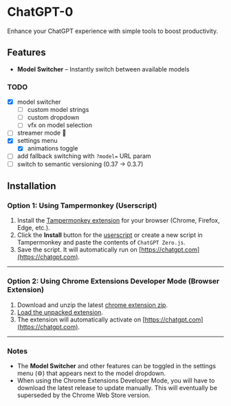 # ChatGPT-0
Enhance your ChatGPT experience with simple tools to boost productivity.

## Features
- **Model Switcher** – Instantly switch between available models

### TODO
- [x] model switcher
  - [ ] custom model strings  
  - [ ] custom dropdown
  - [ ] vfx on model selection
- [ ] streamer mode 🎯
- [x] settings menu
  - [x] animations toggle
- [ ] add fallback switching with `?model=` URL param
- [ ] switch to semantic versioning (0.37 -> 0.3.7)

## Installation

### Option 1: Using Tampermonkey (Userscript)

1. Install the [Tampermonkey extension](https://www.tampermonkey.net/) for your browser (Chrome, Firefox, Edge, etc.).
2. Click the **Install** button for the [userscript](https://greasyfork.org/en/scripts/539826-chatgpt-zero) or create a new script in Tampermonkey and paste the contents of `ChatGPT Zero.js`.
3. Save the script. It will automatically run on [https://chatgpt.com](https://chatgpt.com).

---

### Option 2: Using Chrome Extensions Developer Mode (Browser Extension)

1. Download and unzip the latest [chrome extension zip](https://github.com/NextDev65/ChatGPT-0/releases).
2. [Load the unpacked extension](https://developer.chrome.com/docs/extensions/get-started/tutorial/hello-world#:~:text=Load%20an%20unpacked%20extension).
3. The extension will automatically activate on [https://chatgpt.com](https://chatgpt.com).

---

### Notes

- The **Model Switcher** and other features can be toggled in the settings menu (⚙️) that appears next to the model dropdown.
- When using the Chrome Extensions Developer Mode, you will have to download the latest release to update manually. This will eventually be superseded by the Chrome Web Store version.
